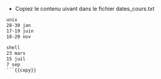 - Copiez le contenu uivant dans le fichier dates_cours.txt 

```dates_cours.txt
unix 
28-30 jan 
17-19 juin 
18-20 nov 
 
shell 
23 mars 
15 juil 
7 sep
```{{copy}}